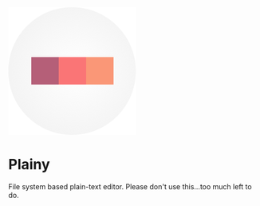 ![](Plainy/Assets.xcassets/AppIcon.appiconset/256-1.png)

#  Plainy
File system based plain-text editor.
Please don't use this...too much left to do.

